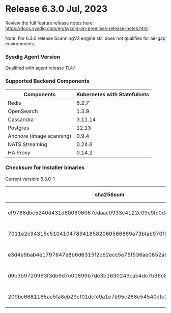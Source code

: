 Release 6.3.0 Jul, 2023
===

Review the full feature release notes here: https://docs.sysdig.com/en/sysdig-on-premises-release-notes.html.

Note: For 6.3.0 release ScanningV2 engine still does not qualifies for air-gap environments.

### Sysdig Agent Version

Qualified with agent release 11.4.1

### Supported Backend Components

| **Components** | **Kubernetes with Statefulsets** |
|---|---|
| Redis                      | 6.2.7 |
| OpenSearch                 | 1.3.9 |
| Cassandra                  | 3.11.14 |
| Postgres                   | 12.13 |
| Anchore (image scanning)   | 0.9.4 |
| NATS Streaming             | 0.24.6 |
| HA Proxy                   | 0.14.2 |


### Checksum for Installer binaries

Current version: 6.3.0-1

| **sha256sum** | **Installer binary** |
|---|---|
| ef9788dbc5240d431d600606067cdaac0933c4122c09e9fc0d8454754d3eb3d7 | installer-darwin-amd64 |
| 7011e2c94315c5104104789418582060566869a73bfab970f9a5d3199c1faa66 | installer-darwin-arm64 |
| e3d4e9bab4e1797647e8b6d6315f2c62ecc5e75f536ae0852a86366b7a1340a3 | installer-linux-amd64 |
| d9b3b9720963f3db9d7e00899b7de3b1630249cab4dc7b36c86951e41b0abe5a | installer-linux-arm |
| 209bc6681165ae5fa8eb29cf01dcfe9a1e7b95c288e54540dfc3a7341f4037f8 | installer-linux-arm64 |
